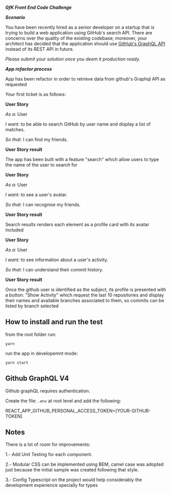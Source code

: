 __*GfK Front End Code Challenge*__

__*Scenario*__

You have been recently hired as a senior developer on a startup that is trying to build a web application using GitHub's search API. There are concerns over the quality of the existing codebase; moreover, your architect has decided that the application should use [GitHub's GraphQL API](https://developer.github.com/v4/) instead of its REST API in future.

*Please submit your solution once you deem it production ready.*

__*App refactor process*__

App has been refactor in order to retrieve data from github's Graphql API as requested

Your first ticket is as follows: 

__User Story__

*As a:* User 

*I want:* to be able to search GitHub by user name and display a list of matches.

*So that:* I can find my friends.

__User Story result__

The app has been built with a feature "search" which allow users to type the name of the user to search for


__User Story__

*As a:* User 

*I want:* to see a user's avatar.

*So that:* I can recognise my friends.

__User Story result__

Search results renders each element as a profile card with its avatar included

__User Story__

*As a:* User 

*I want:* to see information about a user's activity.

*So that:* I can understand their commit history.

__User Story result__

Once the github user is identified as the subject, its profile is presented with a button: "Show Activity" which request the last 10 repositories and display their names and available branches associated to them, so commits can be listed by branch selected


## How to install and run the test

from the root folder run:

`yarn`

run the app in developemnt mode:

`yarn start`

## Github GraphQL V4

Github graphQL requires authentication.

Create the file: `.env` at root level and add the following:

REACT_APP_GITHUB_PERSONAL_ACCESS_TOKEN=[YOUR-GITHUB-TOKEN]

## Notes

There is a lot of room for improvements:

1.- Add Unit Testing for each component.

2.- Modular CSS can be implemented using BEM, camel case was adopted just because the initial sample was created following that style.

3.- Config Typescript on the project would help considerably the development experience specially for types



